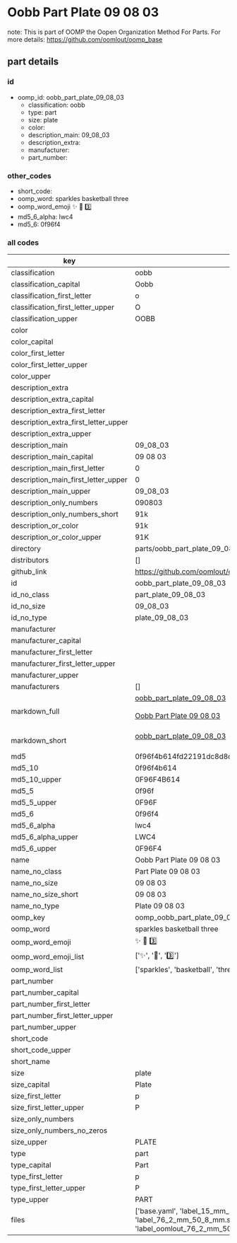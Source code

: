 # Oobb Part Plate 09 08 03  

note: This is part of OOMP the Oopen Organization Method For Parts. For more details: https://github.com/oomlout/oomp_base

##  part details





### id
* oomp_id: oobb_part_plate_09_08_03
  * classification: oobb
  * type: part
  * size: plate
  * color: 
  * description_main: 09_08_03
  * description_extra: 
  * manufacturer: 
  * part_number: 

### other_codes
* short_code: 
* oomp_word: sparkles basketball three
* oomp_word_emoji :sparkles: :basketball: :three:
* md5_6_alpha: lwc4
* md5_6: 0f96f4

### all codes 
| key | value |  
| --- | --- |  
| classification | oobb |  
| classification_capital | Oobb |  
| classification_first_letter | o |  
| classification_first_letter_upper | O |  
| classification_upper | OOBB |  
| color |  |  
| color_capital |  |  
| color_first_letter |  |  
| color_first_letter_upper |  |  
| color_upper |  |  
| description_extra |  |  
| description_extra_capital |  |  
| description_extra_first_letter |  |  
| description_extra_first_letter_upper |  |  
| description_extra_upper |  |  
| description_main | 09_08_03 |  
| description_main_capital | 09 08 03 |  
| description_main_first_letter | 0 |  
| description_main_first_letter_upper | 0 |  
| description_main_upper | 09_08_03 |  
| description_only_numbers | 090803 |  
| description_only_numbers_short | 91k |  
| description_or_color | 91k |  
| description_or_color_upper | 91K |  
| directory | parts/oobb_part_plate_09_08_03 |  
| distributors | [] |  
| github_link | https://github.com/oomlout/oomlout_oomp_part_src/tree/main/parts/oobb_part_plate_09_08_03/working |  
| id | oobb_part_plate_09_08_03 |  
| id_no_class | part_plate_09_08_03 |  
| id_no_size | 09_08_03 |  
| id_no_type | plate_09_08_03 |  
| manufacturer |  |  
| manufacturer_capital |  |  
| manufacturer_first_letter |  |  
| manufacturer_first_letter_upper |  |  
| manufacturer_upper |  |  
| manufacturers | [] |  
| markdown_full | [oobb_part_plate_09_08_03](https://github.com/oomlout/oomlout_oomp_part_src/tree/main/parts/oobb_part_plate_09_08_03/working)<br>[](https://github.com/oomlout/oomlout_oomp_part_src/tree/main/parts/oobb_part_plate_09_08_03/working)<br>[Oobb Part Plate 09 08 03](https://github.com/oomlout/oomlout_oomp_part_src/tree/main/parts/oobb_part_plate_09_08_03/working)<br><br> |  
| markdown_short | [oobb_part_plate_09_08_03](https://github.com/oomlout/oomlout_oomp_part_src/tree/main/parts/oobb_part_plate_09_08_03/working)<br><br> |  
| md5 | 0f96f4b614fd22191dc8d8dbd6b971d2 |  
| md5_10 | 0f96f4b614 |  
| md5_10_upper | 0F96F4B614 |  
| md5_5 | 0f96f |  
| md5_5_upper | 0F96F |  
| md5_6 | 0f96f4 |  
| md5_6_alpha | lwc4 |  
| md5_6_alpha_upper | LWC4 |  
| md5_6_upper | 0F96F4 |  
| name | Oobb Part Plate 09 08 03 |  
| name_no_class | Part Plate 09 08 03 |  
| name_no_size | 09 08 03 |  
| name_no_size_short | 09 08 03 |  
| name_no_type | Plate 09 08 03 |  
| oomp_key | oomp_oobb_part_plate_09_08_03 |  
| oomp_word | sparkles basketball three |  
| oomp_word_emoji | :sparkles: :basketball: :three: |  
| oomp_word_emoji_list | [':sparkles:', ':basketball:', ':three:'] |  
| oomp_word_list | ['sparkles', 'basketball', 'three'] |  
| part_number |  |  
| part_number_capital |  |  
| part_number_first_letter |  |  
| part_number_first_letter_upper |  |  
| part_number_upper |  |  
| short_code |  |  
| short_code_upper |  |  
| short_name |  |  
| size | plate |  
| size_capital | Plate |  
| size_first_letter | p |  
| size_first_letter_upper | P |  
| size_only_numbers |  |  
| size_only_numbers_no_zeros |  |  
| size_upper | PLATE |  
| type | part |  
| type_capital | Part |  
| type_first_letter | p |  
| type_first_letter_upper | P |  
| type_upper | PART |  
| files | ['base.yaml', 'label_15_mm_30_mm.pdf', 'label_15_mm_30_mm.svg', 'label_76_2_mm_50_8_mm.pdf', 'label_76_2_mm_50_8_mm.svg', 'label_oomlout_76_2_mm_50_8_mm.pdf', 'label_oomlout_76_2_mm_50_8_mm.svg', 'readme.md', 'working.json', 'working.yaml'] |  
